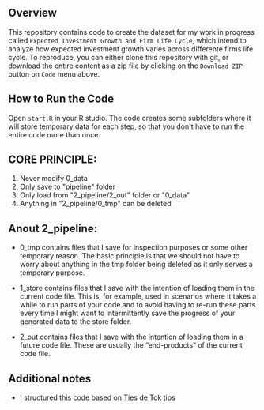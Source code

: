Overview
--------

This repository contains code to create the dataset for my work in progress called `Expected Investment Growth and Firm Life Cycle`, which intend to analyze how expected investment growth varies across differente firms life cycle. To reproduce, you can either clone this repository with git, or download the entire content as a zip file by clicking on the `Download ZIP` button on `Code` menu above.

How to Run the Code
-------------------
Open `start.R` in your R studio. The code creates some subfolders where it will store temporary data for each step, so that you don't have to run the entire
code more than once. 

CORE PRINCIPLE:
--------------
1. Never modify 0_data
2. Only save to "pipeline" folder
3. Only load from "2_pipeline/2_out" folder or "0_data"
4. Anything in "2_pipeline/0_tmp" can be deleted

Anout 2_pipeline:
----------------
- 0_tmp contains files that I save for inspection purposes or some other temporary reason. The basic principle is that we should not have to worry about anything in the tmp folder being deleted as it only serves a temporary purpose.

- 1_store contains files that I save with the intention of loading them in the current code file. This is, for example, used in scenarios where it takes a while to run parts of your code and to avoid having to re-run these parts every time I might want to intermittently save the progress of your generated data to the store folder.

- 2_out contains files that I save with the intention of loading them in a future code file. These are usually the “end-products” of the current code file.

Additional notes
----------------
- I structured this code based on [Ties de Tok tips](https://arc.eaa-online.org/blog/how-keep-your-projects-organized-part-1-folder-structure)
